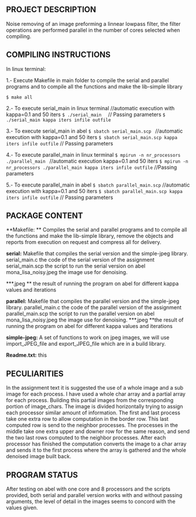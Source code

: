 ## PROJECT DESCRIPTION

Noise removing of an image preforming a linnear lowpass filter, the filter 
operations are performed parallel in the number of cores selected when 
compiling.


## COMPILING INSTRUCTIONS       

In linux terminal: 

1.- Execute Makefile in main folder to compile the serial and parallel programs 
and to compile all the functions and make the lib-simple library	


`$ make all`


2.-  To execute serial_main in linux terminal
	//automatic execution with kappa=0.1 and 50 iters
	`$ ./serial_main  `
	// Passing parameters
	`$ ./serial_main kappa iters infile outfile `


3.-  To execute serial_main in abel
	`$ sbatch serial_main.scp ` //automatic execution with kappa=0.1 and 50 iters
   `$ sbatch serial_main.scp kappa iters infile outfile` // Passing parameters


4.-  To execute parallel_main in linux terminal
	`$ mpirun -n nr_processors ./parallel_main ` //automatic execution  kappa=0.1 and 50 iters
	`$ mpirun -n nr_processors ./parallel_main kappa iters infile outfile` //Passing parameters


5.-  To execute parallel_main in abel
`$ sbatch parallel_main.scp`  //automatic execution with kappa=0.1 and 50 iters
`$ sbatch parallel_main.scp kappa iters infile outfile` // Passing parameters

## PACKAGE CONTENT        

**Makefile: **
Compiles the serial and parallel programs and to compile all the functions and make  the lib-simple library, remove the objects and reports from execution on request and compress all for delivery.

**serial:**
Makefile that compiles the serial version and the simple-jpeg library. serial_main.c the code of the serial version of the assignment serial_main.scp  the script to run the serial version on abel mona_lisa_noisy.jpeg the image use for denoising. 

***.jpeg  ** the result of running the program on abel for different kappa values and iterations

**parallel:**
Makefile that compiles the parallel version and the simple-jpeg library.
parallel_main.c the code of the parallel version of the assignment
parallel_main.scp  the script to run the parallel version on abel
mona_lisa_noisy.jpeg the image use for denoising.
***.jpeg  **the result of running the program on abel for different kappa values and iterations


**simple-jpeg:**
A set of functions to work on jpeg images, we will use import_JPEG_file and export_JPEG_file which are in a build library.


**Readme.txt:**
this

## PECULIARITIES          

In the assignment text it is suggested the use of a whole image  and a sub image for each process. I have used a whole char array and a partial array for each process. Building this partial images from the corresponding portion of image_chars. The image is divided horizontally trying to assign each processor similar amount of information.
The first and last process take one extra row to allow computation in the border row. This last computed row is send to the neighbor processes. The processes in the middle take one extra upper and downer row for the same reason, and send the two last rows  computed to the neighbor processes.
After each processor has finished the computation converts the image to a char array and sends it to the first process where the array is gathered and the whole denoised image built back.
 

## PROGRAM   STATUS       


After testing on abel with one core and 8 processors and the scripts provided, both  serial and parallel version works with and without passing arguments, the level of  detail in the images seems to concord with the values given.

